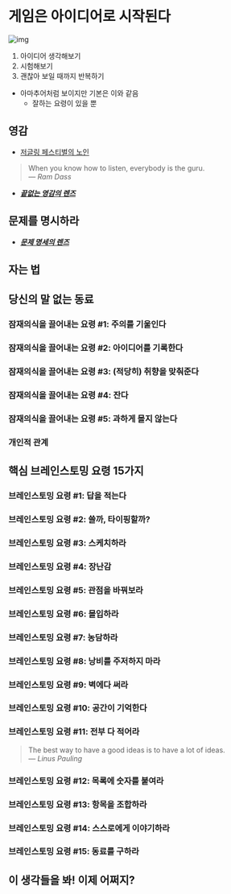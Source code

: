 # 게임은 아이디어로 시작된다
![img](../img/10.jpg)
1. 아이디어 생각해보기
2. 시험해보기
3. 괜찮아 보일 때까지 반복하기
* 아마추어처럼 보이지만 기본은 이와 같음
  * 잘하는 요령이 있을 뿐

## 영감
* [저글링 페스티벌의 노인](../06_juggling)
> When you know how to listen, everybody is the guru.  
> _&horbar; Ram Dass_
* ***[끝없는 영감의 렌즈](https://deck.artofgamedesign.com/#/menu/13)***

## 문제를 명시하라
* ***[문제 명세의 렌즈](https://deck.artofgamedesign.com/#/menu/14)***

## 자는 법

## 당신의 말 없는 동료

### 잠재의식을 끌어내는 요령 #1: 주의를 기울인다

### 잠재의식을 끌어내는 요령 #2: 아이디어를 기록한다

### 잠재의식을 끌어내는 요령 #3: (적당히) 취향을 맞춰준다

### 잠재의식을 끌어내는 요령 #4: 잔다

### 잠재의식을 끌어내는 요령 #5: 과하게 몰지 않는다

### 개인적 관계

## 핵심 브레인스토밍 요령 15가지

### 브레인스토밍 요령 #1: 답을 적는다

### 브레인스토밍 요령 #2: 쓸까, 타이핑할까?

### 브레인스토밍 요령 #3: 스케치하라

### 브레인스토밍 요령 #4: 장난감

### 브레인스토밍 요령 #5: 관점을 바꿔보라

### 브레인스토밍 요령 #6: 몰입하라

### 브레인스토밍 요령 #7: 농담하라

### 브레인스토밍 요령 #8: 낭비를 주저하지 마라

### 브레인스토밍 요령 #9: 벽에다 써라

### 브레인스토밍 요령 #10: 공간이 기억한다

### 브레인스토밍 요령 #11: 전부 다 적어라
> The best way to have a good ideas is to have a lot of ideas.  
> _&horbar; Linus Pauling_

### 브레인스토밍 요령 #12: 목록에 숫자를 붙여라

### 브레인스토밍 요령 #13: 항목을 조합하라

### 브레인스토밍 요령 #14: 스스로에게 이야기하라

### 브레인스토밍 요령 #15: 동료를 구하라

## 이 생각들을 봐! 이제 어쩌지?